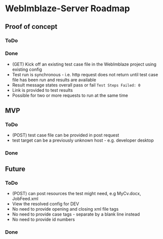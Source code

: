 # WebImblaze-Server Roadmap

## Proof of concept

### ToDo

### Done
* (GET) Kick off an existing test case file in the WebImblaze project using existing config
* Test run is synchronous - i.e. http request does not return until test case file has been run and results are available
* Result message states overall pass or fail `Test Steps Failed: 0`
* Link is provided to test results
* Possible for two or more requests to run at the same time

## MVP

### ToDo
* (POST) test case file can be provided in post request
* test target can be a previously unknown host - e.g. developer desktop

### Done

## Future

### ToDo
* (POST) can post resources the test might need, e.g MyCv.docx, JobFeed.xml
* View the resolved config for DEV
* No need to provide opening and closing xml file tags
* No need to provide case tags - separate by a blank line instead
* No need to provide id numbers


### Done

